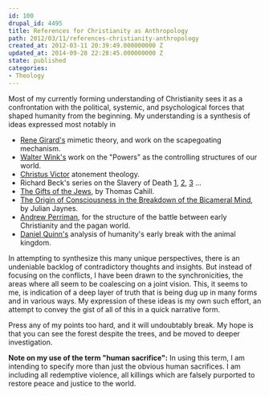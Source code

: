 ```yaml
---
id: 100
drupal_id: 4495
title: References for Christianity as Anthropology
path: 2012/03/11/references-christianity-anthropology
created_at: 2012-03-11 20:39:49.000000000 Z
updated_at: 2014-09-28 22:28:45.000000000 Z
state: published
categories:
- Theology
---
```

Most of my currently forming understanding of Christianity sees it as a confrontation with the political, systemic, and psychological forces that shaped humanity from the beginning. My understanding is a synthesis of ideas expressed most notably in  

+ [Rene Girard's](http://en.wikipedia.org/wiki/Ren%C3%A9_Girard) mimetic theory, and work on the scapegoating mechanism.  
+ [Walter Wink's](http://en.wikipedia.org/wiki/Walter_Wink) work on the "Powers" as the controlling structures of our world.  
+ [Christus Victor](http://en.wikipedia.org/wiki/Christus_Victor) atonement theology.  
+ Richard Beck's series on the Slavery of Death [1](http://experimentaltheology.blogspot.com/2011/08/slavery-of-death-part-1-he-who-does-not.html), [2](http://experimentaltheology.blogspot.com/2011/08/slavery-of-death-part-2-christus-victor.html), [3](http://experimentaltheology.blogspot.com/2011/08/slavery-of-death-part-3-gospel-as-first.html) ...  
+ [The Gifts of the Jews](http://www.randomhouse.com/features/cahill/gifts.html), by Thomas Cahill.  
+ [The Origin of Consciousness in the Breakdown of the Bicameral Mind](http://en.wikipedia.org/wiki/Bicameralism_(psychology)), by Julian Jaynes.  
+ [Andrew Perriman](http://postost.net), for the structure of the battle between early Christianity and the pagan world.  
+ [Daniel Quinn's](http://en.wikipedia.org/wiki/Daniel_Quinn) analysis of humanity's early break with the animal kingdom.  
  
In attempting to synthesize this many unique perspectives, there is an undeniable backlog of contradictory thoughts and insights. But instead of focusing on the conflicts, I have been drawn to the synchronicities, the areas where all seem to be coalescing on a joint vision. This, it seems to me, is indication of a deep layer of truth that is being dug up in many forms and in various ways. My expression of these ideas is my own such effort, an attempt to convey the gist of all of this in a quick narrative form.  
  
Press any of my points too hard, and it will undoubtably break. My hope is that you can see the forest despite the trees, and be moved to deeper investigation.  
  
**Note on my use of the term "human sacrifice":** In using this term, I am intending to specify more than just the obvious human sacrifices. I am including all redemptive violence, all killings which are falsely purported to restore peace and justice to the world.
